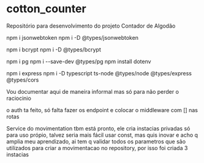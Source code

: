 # cotton_counter
Repositório para desenvolvimento do projeto Contador de Algodão


npm i jsonwebtoken
npm i -D @types/jsonwebtoken

npm i bcrypt
npm i -D @types/bcrypt

npm i pg
npm i --save-dev @types/pg
npm install dotenv

npm i express
npm i -D typescript ts-node @types/node @types/express @types/cors


Vou documentar aqui de maneira informal mas só para não perder o raciocinio

o auth ta feito, só falta fazer os endpoint e colocar o middleware com [] nas rotas


Service do movimentation tbm está pronto, ele cria instacias privadas só para uso própio, talvez seria mais fácil usar const, mas quis inovar e acho q amplia meu aprendizado, ai tem q validar todos os parametros que são utilizados para criar a movimentacao no repository, por isso foi criada 3 instacias
